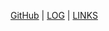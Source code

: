 [GitHub](https://github.com/PatrickAlexander10/os231) | [LOG](TXT/mylog.txt) | [LINKS](https://patrickalexander10.github.io/os231/LINKS/)
